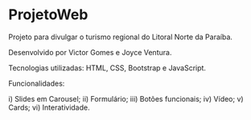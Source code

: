 # ProjetoWeb

Projeto para divulgar o turismo regional do Litoral Norte da Paraíba.

Desenvolvido por Victor Gomes e Joyce Ventura.

Tecnologias utilizadas: HTML, CSS, Bootstrap e JavaScript.

Funcionalidades: 

i) Slides em Carousel;
ii) Formulário;
iii) Botões funcionais;
iv) Vídeo;
v) Cards;
vi) Interatividade.
